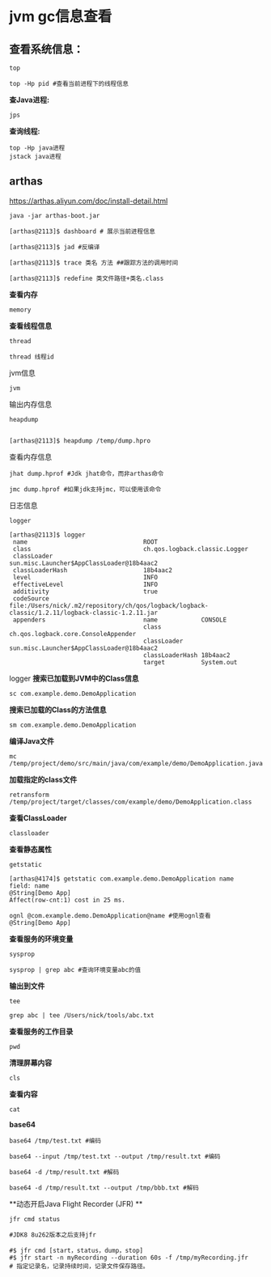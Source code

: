 # jvm gc信息查看
## 查看系统信息：
```shell
top

top -Hp pid #查看当前进程下的线程信息
```

**查Java进程:**
```shell
jps
```
**查询线程:**
```shell
top -Hp java进程
jstack java进程
```

## arthas
https://arthas.aliyun.com/doc/install-detail.html
```shell
java -jar arthas-boot.jar

[arthas@2113]$ dashboard # 展示当前进程信息

[arthas@2113]$ jad #反编译

[arthas@2113]$ trace 类名 方法 ##跟踪方法的调用时间

[arthas@2113]$ redefine 类文件路径+类名.class
```

**查看内存**
```shell
memory
```
**查看线程信息**
```shell
thread

thread 线程id
```
jvm信息
```shell
jvm
```
输出内存信息
```shell
heapdump


[arthas@2113]$ heapdump /temp/dump.hpro
```
查看内存信息
```shell
jhat dump.hprof #Jdk jhat命令，而非arthas命令

jmc dump.hprof #如果jdk支持jmc，可以使用该命令
```

日志信息
```shell
logger

[arthas@2113]$ logger
 name                                ROOT                                                                                                                                                                             
 class                               ch.qos.logback.classic.Logger                                                                                                                                                    
 classLoader                         sun.misc.Launcher$AppClassLoader@18b4aac2                                                                                                                                        
 classLoaderHash                     18b4aac2                                                                                                                                                                         
 level                               INFO                                                                                                                                                                             
 effectiveLevel                      INFO                                                                                                                                                                             
 additivity                          true                                                                                                                                                                             
 codeSource                          file:/Users/nick/.m2/repository/ch/qos/logback/logback-classic/1.2.11/logback-classic-1.2.11.jar                                                                                 
 appenders                           name            CONSOLE                                                                                                                                                          
                                     class           ch.qos.logback.core.ConsoleAppender                                                                                                                              
                                     classLoader     sun.misc.Launcher$AppClassLoader@18b4aac2                                                                                                                        
                                     classLoaderHash 18b4aac2                                                                                                                                                         
                                     target          System.out                          
```



logger
**搜索已加载到JVM中的Class信息**
```shell
sc com.example.demo.DemoApplication
```

**搜索已加载的Class的方法信息**
```shell
sm com.example.demo.DemoApplication
```

**编译Java文件**
```shell
mc /temp/project/demo/src/main/java/com/example/demo/DemoApplication.java
```

**加载指定的class文件**
```shell
retransform /temp/project/target/classes/com/example/demo/DemoApplication.class
```
**查看ClassLoader**
```shell
classloader
```
**查看静态属性**

```shell
getstatic

[arthas@4174]$ getstatic com.example.demo.DemoApplication name
field: name
@String[Demo App]
Affect(row-cnt:1) cost in 25 ms.
```
```shell
ognl @com.example.demo.DemoApplication@name #使用ognl查看
@String[Demo App]
```

**查看服务的环境变量**

```shell
sysprop

sysprop | grep abc #查询环境变量abc的值
```

**输出到文件**
```shell
tee 

grep abc | tee /Users/nick/tools/abc.txt
```
**查看服务的工作目录**
```shell
pwd
```
**清理屏幕内容**

```shell
cls
```

**查看内容**

```shell
cat
```

**base64**

```shell
base64 /tmp/test.txt #编码

base64 --input /tmp/test.txt --output /tmp/result.txt #编码

base64 -d /tmp/result.txt #解码

base64 -d /tmp/result.txt --output /tmp/bbb.txt #解码
```

**动态开启Java Flight Recorder (JFR) **

```shell
jfr cmd status
 
#JDK8 8u262版本之后支持jfr

#$ jfr cmd [start，status，dump，stop]
#$ jfr start -n myRecording --duration 60s -f /tmp/myRecording.jfr
# 指定记录名，记录持续时间，记录文件保存路径。
```



